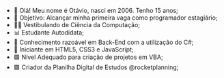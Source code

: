 - 👋 Olá! Meu nome é Otávio, nasci em 2006. Tenho 15 anos;
- 🌟 Objetivo: Alcançar minha primeira vaga como programador estagiário;
- 🧑‍🎓 Vestibulando de Ciência da Computação;
- 📊 Estudante Autodidata;
- 📌 Conhecimento razoável em Back-End com a utilização do C#;
- 📌 Iniciante em HTML5, CSS3 e JavaScript;
- 🟩 Nível Adequado para criação de projetos em VBA;
- 🟩 Criador da Planilha Digital de Estudos @rocketplanning;
